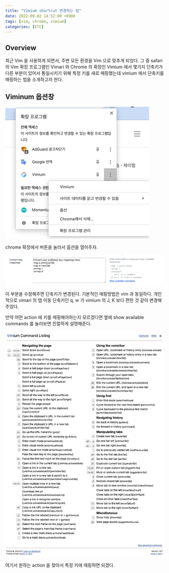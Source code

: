 ```yaml
---
title: "Vimium shortcut 변경하는 법"
date: 2022-09-02 14:52:00 +0900
tags: [vim, chrome, vimium]
categories: [ETC]
---
```


## Overview

최근 Vim 을 사용하게 되면서, 주변 모든 환경을 Vim 으로 맞추게 되었다. 그 중 safari 의 Vim 확장 프로그램인 Vimari 와 Chrome 의 확장인 Vimium 에서 몇가지 단축키가 다른 부분이 있어서 통일시키기 위해 특정 키를 새로 매핑했는데 vimium 에서 단축키를 매핑하는 법을 소개하고자 한다.

## Viminum 옵션창

![where](/assets/img/vimium/스크린샷%202022-09-02%20오후%202.55.40.png)

chrome 확장에서 버튼을 눌러서 옵션을 열어주자.

![input](/assets/img/vimium/스크린샷%202022-09-02%20오후%202.56.47.png)

이 부분을 수정해주면 단축키가 변경된다. 기본적인 매핑방법은 vim 과 동일하다. 개인적으로 vimari 의 탭 이동 단축키인 q, w 가 vimium 의 J, K 보다 편한 것 같아 변경해주었다.

만약 어떤 action 에 키를 매핑해야하는지 모르겠다면 옆에 show available commands 를 눌러보면 친절하게 설명해준다.

![help-view](/assets/img/vimium/스크린샷%202022-09-02%20오후%202.58.57.png)

여기서 원하는 action 을 찾아서 특정 키에 매핑하면 되겠다.
